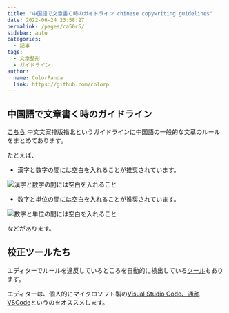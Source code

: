 ```yaml
---
title: "中国語で文章書く時のガイドライン chinese copywriting guidelines"
date: 2022-06-24 23:58:27
permalink: /pages/ca50c5/
sidebar: auto
categories:
  - 記事
tags:
  - 文章整形
  - ガイドライン
author:
  name: ColorPanda
  link: https://github.com/colorp
---
```


## 中国語で文章書く時のガイドライン

[こちら](https://github.com/sparanoid/chinese-copywriting-guidelines/blob/master/README.zh-Hans.md) <label lang="zh">中文文案排版指北</label>というガイドラインに中国語の一般的な文章のルールをまとめてあります。

たとえば、

- 漢字と数字の間には空白を入れることが推奨されています。

![漢字と数字の間には空白を入れること](https://cdn.jsdelivr.net/gh/colorp/img/2022/20220625002238.png)

- 数字と単位の間には空白を入れることが推奨されています。

![数字と単位の間には空白を入れること](https://cdn.jsdelivr.net/gh/colorp/img/2022/20220625002418.png)

などがあります。

## 校正ツールたち

エディターでルールを違反しているところを自動的に検出している[ツール](https://github.com/sparanoid/chinese-copywriting-guidelines/blob/master/README.zh-Hans.md#工具)もあります。

エディターは、個人的にマイクロソフト製の[Visual Studio Code、通称 VSCode](https://code.visualstudio.com/)というのをオススメします。
